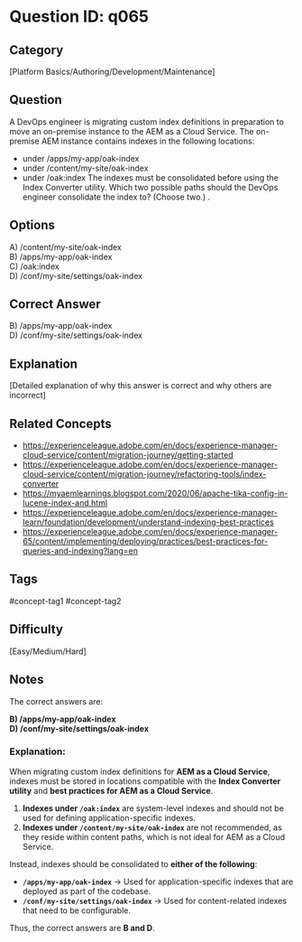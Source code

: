 # Question ID: q065

## Category
[Platform Basics/Authoring/Development/Maintenance]

## Question
A DevOps engineer is migrating custom index definitions in preparation to move an on-premise instance to the AEM as a Cloud Service. The on-premise AEM instance contains indexes in the following locations:
- under /apps/my-app/oak-index
- under /content/my-site/oak-index
- under /oak:index
The indexes must be consolidated before using the Index Converter utility.
Which two possible paths should the DevOps engineer consolidate the index to? (Choose two.) .

## Options
A) /content/my-site/oak-index  <br /> 
B) /apps/my-app/oak-index  <br /> 
C) /oak:index  <br /> 
D) /conf/my-site/settings/oak-index  <br /> 

## Correct Answer
B) /apps/my-app/oak-index  <br /> 
D) /conf/my-site/settings/oak-index  <br /> 

## Explanation
[Detailed explanation of why this answer is correct and why others are incorrect]

## Related Concepts
- https://experienceleague.adobe.com/en/docs/experience-manager-cloud-service/content/migration-journey/getting-started
- https://experienceleague.adobe.com/en/docs/experience-manager-cloud-service/content/migration-journey/refactoring-tools/index-converter
- https://myaemlearnings.blogspot.com/2020/06/apache-tika-config-in-lucene-index-and.html 
- https://experienceleague.adobe.com/en/docs/experience-manager-learn/foundation/development/understand-indexing-best-practices
- https://experienceleague.adobe.com/en/docs/experience-manager-65/content/implementing/deploying/practices/best-practices-for-queries-and-indexing?lang=en

## Tags
#concept-tag1 #concept-tag2

## Difficulty
[Easy/Medium/Hard]

## Notes
The correct answers are:

**B) /apps/my-app/oak-index**  
**D) /conf/my-site/settings/oak-index**  

### Explanation:
When migrating custom index definitions for **AEM as a Cloud Service**, indexes must be stored in locations compatible with the **Index Converter utility** and **best practices for AEM as a Cloud Service**. 

1. **Indexes under `/oak:index`** are system-level indexes and should not be used for defining application-specific indexes.
2. **Indexes under `/content/my-site/oak-index`** are not recommended, as they reside within content paths, which is not ideal for AEM as a Cloud Service.

Instead, indexes should be consolidated to **either of the following**:
- **`/apps/my-app/oak-index`** → Used for application-specific indexes that are deployed as part of the codebase.
- **`/conf/my-site/settings/oak-index`** → Used for content-related indexes that need to be configurable.

Thus, the correct answers are **B and D**.